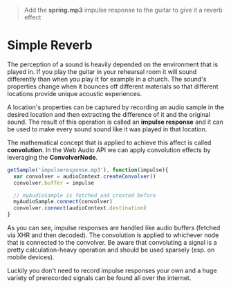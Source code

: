 > Add the **spring.mp3** impulse response to the guitar to give it a reverb effect

# Simple Reverb

The perception of a sound is heavily depended on the environment that is played in. If you play the guitar in your rehearsal room it will sound differently than when you play it for example in a church. The sound's properties change when it bounces off different materials so that different locations provide unique acoustic experiences.

A location's properties can be captured by recording an audio sample in the desired location and then extracting the difference of it and the original sound. The result of this operation is called an **impulse response** and it can be used to make every sound sound like it was played in that location.

The mathematical concept that is applied to achieve this affect is called **convolution**. In the Web Audio API we can apply convolution effects by leveraging the **ConvolverNode**.

```js
getSample('impulseresponse.mp3'), function(impulse){
  var convolver = audioContext.createConvolver()
  convolver.buffer = impulse

  // myAudioSample is fetched and created before
  myAudioSample.connect(convolver)
  convolver.connect(audioContext.destination)
}
```

As you can see, impulse responses are handled like audio buffers (fetched via XHR and then decoded). The convolution is applied to whichever node that is connected to the convolver. Be aware that convoluting a signal is a pretty calculation-heavy operation and should be used sparsely (esp. on mobile devices).

Luckily you don't need to record impulse responses your own and a huge variety of prerecorded signals can be found all over the internet.
